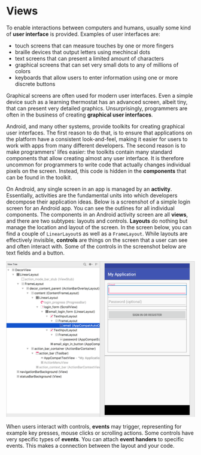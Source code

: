 # Views

To enable interactions between computers and humans, usually some kind of **user interface** is provided. Examples of user interfaces are:

- touch screens that can measure touches by one or more fingers
- braille devices that output letters using mechincal dots
- text screens that can present a limited amount of characters
- graphical screens that can set very small dots to any of millions of colors
- keyboards that allow users to enter information using one or more discrete buttons

Graphical screens are often used for modern user interfaces. Even a simple device such as a learning thermostat has an advanced screen, albeit tiny, that can present very detailed graphics. Unsurprisingly, programmers are often in the business of creating **graphical user interfaces**.

Android, and many other systems, provide toolkits for creating graphical user interfaces. The first reason to do that, is to ensure that applications on the platform have a consistent look-and-feel, making it easier for users to work with apps from many different developers. The second reason is to make programmers' lifes easier: the toolkits contain many standard components that allow creating almost any user interface. It is therefore uncommon for programmers to write code that actually changes individual pixels on the screen. Instead, this code is hidden in the **components** that can be found in the toolkit.

On Android, any single screen in an app is managed by an **activity**. Essentially, activities are the fundamental units into which developers decompose their application ideas. Below is a screenshot of a simple login screen for an Android app. You can see the outlines for all individual components. The components in an Android activity screen are all **views**, and there are two subtypes: layouts and controls. **Layouts** do nothing but manage the location and layout of the screen. In the screen below, you can find a couple of `LinearLayout`s as well as a `FrameLayout`. While layouts are effectively invisible, **controls** are things on the screen that a user can see and often interact with. Some of the controls in the screenshot below are text fields and a button.

![A screenshot of an Android login screen](viewtree.png)

When users interact with controls, **events** may trigger, representing for example key presses, mouse clicks or scrolling actions. Some controls have very specific types of **events**. You can attach **event handers** to specific events. This makes a connection between the layout and your code.
